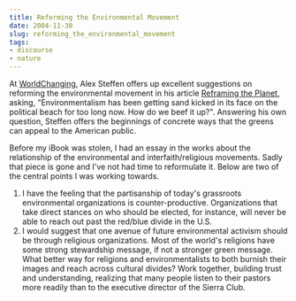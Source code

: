 ```yaml
---
title: Reforming the Environmental Movement
date: 2004-11-30
slug: reforming_the_environmental_movement
tags:
- discourse
- nature
---
```


At [WorldChanging](http://www.worlchanging.com), Alex Steffen offers
up excellent suggestions on reforming the environmental movement in his article
<a href="http://www.worldchanging.com/archives/001654.html">Reframing the
Planet</a>, asking, "Environmentalism has been getting sand kicked in its face
on the political beach for too long now. How do we beef it up?". Answering his
own question, Steffen offers the beginnings of concrete ways that the greens can
appeal to the American public.

Before my iBook was stolen, I had an essay in the works about the relationship
of the environmental and interfaith/religious movements. Sadly that piece is
gone and I've not had time to reformulate it. Below are two of the central
points I was working towards.

<!-- truncate -->

1. I have the feeling that the partisanship of today's grassroots environmental
   organizations is counter-productive. Organizations that take direct stances
   on who should be elected, for instance, will never be able to reach out past
   the red/blue divide in the U.S.
1. I would suggest that one avenue of future environmental activism should be
   through religious organizations. Most of the world's religions have some
   strong stewardship message, if not a stronger green message. What better way
   for religions and environmentalists to both burnish their images and reach
   across cultural divides? Work together, building trust and understanding,
   realizing that many people listen to their pastors more readily than to the
   executive director of the Sierra Club.
